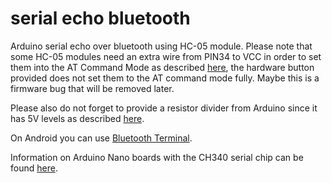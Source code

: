 # serial echo bluetooth

Arduino serial echo over bluetooth using HC-05 module. Please note that some HC-05 modules need an extra wire from PIN34 to VCC in order to set them into the AT Command Mode as described [here](http://www.instructables.com/id/AT-command-mode-of-HC-05-Bluetooth-module/), the hardware button provided does not set them to the AT command mode fully. Maybe this is a firmware bug that will be removed later.

Please also do not forget to provide a resistor divider from Arduino since it has 5V levels as described [here](http://www.martyncurrey.com/hc-05-zg-b23090w-bluetooth-2-0-edr-modules/).

On Android you can use [Bluetooth Terminal](https://f-droid.org/packages/ru.sash0k.bluetooth_terminal/). 

Information on Arduino Nano boards with the CH340 serial chip can be found [here](http://www.instructables.com/id/Arduino-Nano-CH340/).

